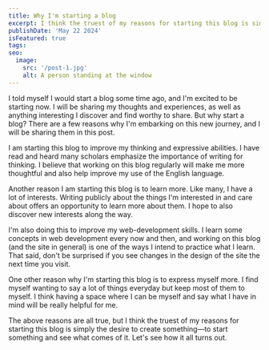 ```yaml
---
title: Why I'm starting a blog
excerpt: I think the truest of my reasons for starting this blog is simply the desire to create something—to start something and see what comes of it. Let's see how it all turns out.
publishDate: 'May 22 2024'
isFeatured: true
tags:
seo:
  image:
    src: '/post-1.jpg'
    alt: A person standing at the window
---
```


I told myself I would start a blog some time ago, and I'm excited to be starting now. I will be sharing my thoughts and experiences, as well as anything interesting I discover and find worthy to share. But why start a blog? There are a few reasons why I'm embarking on this new journey, and I will be sharing them in this post.

I am starting this blog to improve my thinking and expressive abilities. I have read and heard many scholars emphasize the importance of writing for thinking. I believe that working on this blog regularly will make me more thoughtful and also help improve my use of the English language.

Another reason I am starting this blog is to learn more. Like many, I have a lot of interests. Writing publicly about the things I'm interested in and care about offers an opportunity to learn more about them. I hope to also discover new interests along the way.

I'm also doing this to improve my web-development skills. I learn some concepts in web development every now and then, and working on this blog (and the site in general) is one of the ways I intend to practice what I learn. That said, don't be surprised if you see changes in the design of the site the next time you visit.

One other reason why I'm starting this blog is to express myself more. I find myself wanting to say a lot of things everyday but keep most of them to myself. I think having a space where I can be myself and say what I have in mind will be really helpful for me.

The above reasons are all true, but I think the truest of my reasons for starting this blog is simply the desire to create something—to start something and see what comes of it. Let's see how it all turns out.